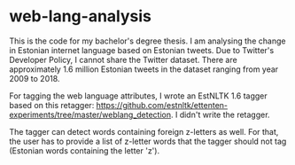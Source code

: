 # web-lang-analysis
This is the code for my bachelor's degree thesis. I am analysing the change in Estonian internet language based on Estonian tweets.
Due to Twitter's Developer Policy, I cannot share the Twitter dataset. There are approximately 1.6 million Estonian tweets in the dataset ranging from year 2009 to 2018.

For tagging the web language attributes, I wrote an EstNLTK 1.6 tagger based on this retagger: https://github.com/estnltk/ettenten-experiments/tree/master/weblang_detection. I didn't write the retagger.

The tagger can detect words containing foreign z-letters as well. For that, the user has to provide a list of z-letter words that the tagger should not tag (Estonian words containing the letter 'z').
